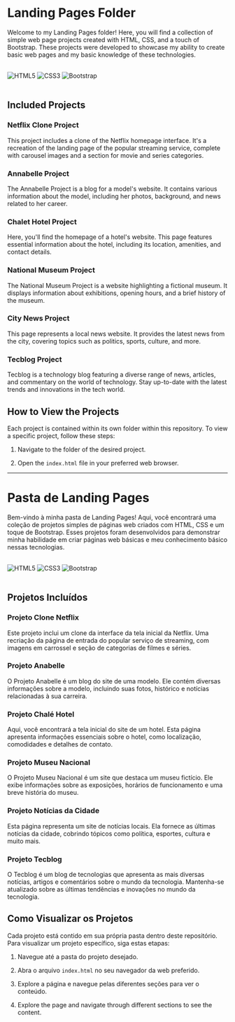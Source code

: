 # Landing Pages Folder

Welcome to my Landing Pages folder! Here, you will find a collection of simple web page projects created with HTML, CSS, and a touch of Bootstrap. These projects were developed to showcase my ability to create basic web pages and my basic knowledge of these technologies.
<div style = "display: inline_block"></br>
    <img align_item ="center" alt = "HTML5" src = "https://img.shields.io/badge/HTML5-E34F26?style=for-the-badge&logo=html5&logoColor=white"/>
    <img align_item ="center" alt = "CSS3" src = "https://img.shields.io/badge/CSS3-1572B6?style=for-the-badge&logo=css3&logoColor=white"/> 
    <img align_item = "center" alt = "Bootstrap" src = "https://img.shields.io/badge/Bootstrap-563D7C?style=for-the-badge&logo=bootstrap&logoColor=white"/>
</div></br>

## Included Projects

### Netflix Clone Project

This project includes a clone of the Netflix homepage interface. It's a recreation of the landing page of the popular streaming service, complete with carousel images and a section for movie and series categories.

### Annabelle Project

The Annabelle Project is a blog for a model's website. It contains various information about the model, including her photos, background, and news related to her career.

### Chalet Hotel Project

Here, you'll find the homepage of a hotel's website. This page features essential information about the hotel, including its location, amenities, and contact details.

### National Museum Project

The National Museum Project is a website highlighting a fictional museum. It displays information about exhibitions, opening hours, and a brief history of the museum.

### City News Project

This page represents a local news website. It provides the latest news from the city, covering topics such as politics, sports, culture, and more.

### Tecblog Project

Tecblog is a technology blog featuring a diverse range of news, articles, and commentary on the world of technology. Stay up-to-date with the latest trends and innovations in the tech world.

## How to View the Projects

Each project is contained within its own folder within this repository. To view a specific project, follow these steps:

1. Navigate to the folder of the desired project.

2. Open the `index.html` file in your preferred web browser.

------------------------------------------------------------------------------------------------------------------------------------------------------------------------------------------

# Pasta de Landing Pages

Bem-vindo à minha pasta de Landing Pages! Aqui, você encontrará uma coleção de projetos simples de páginas web criados com HTML, CSS e um toque de Bootstrap. Esses projetos foram desenvolvidos para demonstrar minha habilidade em criar páginas web básicas e meu conhecimento básico nessas tecnologias.
<div style = "display: inline_block"></br>
    <img align_item ="center" alt = "HTML5" src = "https://img.shields.io/badge/HTML5-E34F26?style=for-the-badge&logo=html5&logoColor=white"/>
    <img align_item ="center" alt = "CSS3" src = "https://img.shields.io/badge/CSS3-1572B6?style=for-the-badge&logo=css3&logoColor=white"/> 
    <img align_item = "center" alt = "Bootstrap" src = "https://img.shields.io/badge/Bootstrap-563D7C?style=for-the-badge&logo=bootstrap&logoColor=white"/>
</div></br>

## Projetos Incluídos

### Projeto Clone Netflix

Este projeto inclui um clone da interface da tela inicial da Netflix. Uma recriação da página de entrada do popular serviço de streaming, com imagens em carrossel e seção de categorias de filmes e séries.

### Projeto Anabelle

O Projeto Anabelle é um blog do site de uma modelo. Ele contém diversas informações sobre a modelo, incluindo suas fotos, histórico e notícias relacionadas à sua carreira.

### Projeto Chalé Hotel

Aqui, você encontrará a tela inicial do site de um hotel. Esta página apresenta informações essenciais sobre o hotel, como localização, comodidades e detalhes de contato.

### Projeto Museu Nacional

O Projeto Museu Nacional é um site que destaca um museu fictício. Ele exibe informações sobre as exposições, horários de funcionamento e uma breve história do museu.

### Projeto Notícias da Cidade

Esta página representa um site de notícias locais. Ela fornece as últimas notícias da cidade, cobrindo tópicos como política, esportes, cultura e muito mais.

### Projeto Tecblog

O Tecblog é um blog de tecnologias que apresenta as mais diversas notícias, artigos e comentários sobre o mundo da tecnologia. Mantenha-se atualizado sobre as últimas tendências e inovações no mundo da tecnologia.

## Como Visualizar os Projetos

Cada projeto está contido em sua própria pasta dentro deste repositório. Para visualizar um projeto específico, siga estas etapas:

1. Navegue até a pasta do projeto desejado.

2. Abra o arquivo `index.html` no seu navegador da web preferido.

3. Explore a página e navegue pelas diferentes seções para ver o conteúdo.


4. Explore the page and navigate through different sections to see the content.
